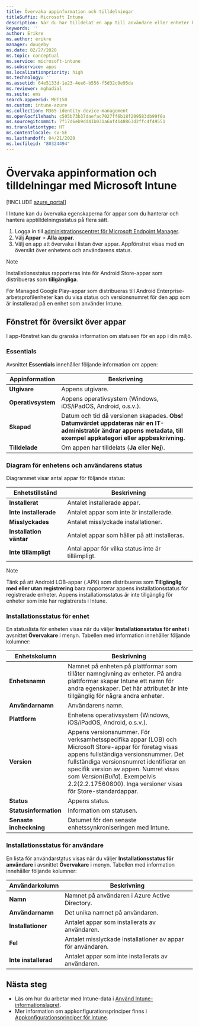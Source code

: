```yaml
---
title: Övervaka appinformation och tilldelningar
titleSuffix: Microsoft Intune
description: När du har tilldelat en app till användare eller enheter kan du använda den här informationen för att övervaka appens status.
keywords: ''
author: Erikre
ms.author: erikre
manager: dougeby
ms.date: 02/27/2020
ms.topic: conceptual
ms.service: microsoft-intune
ms.subservice: apps
ms.localizationpriority: high
ms.technology: ''
ms.assetid: 64e5133d-1e23-4ee6-b556-f5d32c0e95da
ms.reviewer: mghadial
ms.suite: ems
search.appverid: MET150
ms.custom: intune-azure
ms.collection: M365-identity-device-management
ms.openlocfilehash: c505b73b37daefac7027ff6b18f209583db99f0a
ms.sourcegitcommit: 7f17d6eb9dd41b031a6af4148863d2ffc4f49551
ms.translationtype: HT
ms.contentlocale: sv-SE
ms.lasthandoff: 04/21/2020
ms.locfileid: "80324494"
---
```

# <a name="monitor-app-information-and-assignments-with-microsoft-intune"></a>Övervaka appinformation och tilldelningar med Microsoft Intune

[!INCLUDE [azure_portal](../includes/azure_portal.md)]

I Intune kan du övervaka egenskaperna för appar som du hanterar och hantera apptilldelningsstatus på flera sätt.

1. Logga in till [administrationscentret för Microsoft Endpoint Manager](https://go.microsoft.com/fwlink/?linkid=2109431).
2. Välj **Appar** > **Alla appar**.
3. Välj en app att övervaka i listan över appar. Appfönstret visas med en översikt över enhetens och användarens status.

> [!NOTE]
> Installationsstatus rapporteras inte för Android Store-appar som distribueras som **tillgängliga**.
>
> För Managed Google Play-appar som distribueras till Android Enterprise-arbetsprofilenheter kan du visa status och versionsnumret för den app som är installerad på en enhet som använder Intune. 

## <a name="app-overview-pane"></a>Fönstret för översikt över appar

I app-fönstret kan du granska information om statusen för en app i din miljö.

### <a name="essentials"></a>Essentials
Avsnittet **Essentials** innehåller följande information om appen:

 | **Appinformation**            | **Beskrivning**                                                      |
|------------------------|------------------------------------------------------------------|
| **Utgivare**          | Appens utgivare.                                            |
| **Operativsystem**   | Appens operativsystem (Windows, iOS/iPadOS, Android, o.s.v.). |
| **Skapad**             | Datum och tid då versionen skapades. <b>**Obs**! Datumvärdet uppdateras när en IT-administratör ändrar appens metadata, till exempel appkategori eller appbeskrivning.                        |
| **Tilldelade**           | Om appen har tilldelats (**Ja** eller **Nej**).                  |

### <a name="device-and-user-status-graphs"></a>Diagram för enhetens och användarens status
Diagrammet visar antal appar för följande status:

| **Enhetstillstånd**       | **Beskrivning**                                       |
|-----------------------|-------------------------------------------------------|
| **Installerat**         | Antalet installerade appar.                         |
| **Inte installerade**     | Antalet appar som inte är installerade.                     |
| **Misslyckades**            | Antalet misslyckade installationer.                   |
| **Installation väntar**   | Antalet appar som håller på att installeras. |
| **Inte tillämpligt**           | Antal appar för vilka status inte är tillämpligt.            |

> [!NOTE]
> Tänk på att Android LOB-appar (.APK) som distribueras som **Tillgänglig med eller utan registrering** bara rapporterar appens installationsstatus för registrerade enheter. Appens installationsstatus är inte tillgänglig för enheter som inte har registrerats i Intune.

### <a name="device-install-status"></a>Installationsstatus för enhet

En statuslista för enheten visas när du väljer **Installationsstatus för enhet** i avsnittet **Övervakare** i menyn. Tabellen med information innehåller följande kolumner:

| **Enhetskolumn**      | **Beskrivning**                                                                                                                                                                                                                                            |
|----------------------|------------------------------------------------------------------------------------------------------------------------------------------------------------------------------------------------------------------------------------------------------------|
| **Enhetsnamn**      | Namnet på enheten på plattformar som tillåter namngivning av enheter. På andra plattformar skapar Intune ett namn för andra egenskaper. Det här attributet är inte tillgänglig för några andra enheter.                                                                       |
| **Användarnamn**        | Användarens namn.                                                                                                                                                                                                                                      |
| **Plattform**         | Enhetens operativsystem (Windows, iOS/iPadOS, Android, o.s.v.).                                                                                                                                                                                           |
| **Version**          | Appens versionsnummer. För verksamhetsspecifika appar (LOB) och Microsoft Store-appar för företag visas appens fullständiga versionsnummer. Det fullständiga versionsnumret identifierar en specifik version av appen. Numret visas som _Version_(_Build_). Exempelvis 2.2(2.2.17560800). Inga versioner visas för Store-standardappar. |
| **Status**           | Appens status.                                                                                                                                                                                                                                     |
| **Statusinformation**   | Information om statusen.                                                                                                                                                                                                                                     |
| **Senaste incheckning**    | Datumet för den senaste enhetssynkroniseringen med Intune.                                                                                                                                                                                                                  |


### <a name="user-install-status"></a>Installationsstatus för användare

En lista för användarstatus visas när du väljer **Installationsstatus för användare** i avsnittet **Övervakare** i menyn. Tabellen med information innehåller följande kolumner:

| **Användarkolumn**     | **Beskrivning**                           |
|---------------------|-------------------------------------------|
| **Namn**            | Namnet på användaren i Azure Active Directory.         |
| **Användarnamn**       | Det unika namnet på användaren.              |
| **Installationer**   | Antalet appar som installerats av användaren. |
| **Fel**        | Antalet misslyckade installationer av appar för användaren.     |
| **Inte installerad**   | Antalet appar som inte installerats av användaren. |


## <a name="next-steps"></a>Nästa steg

- Läs om hur du arbetar med Intune-data i [Använd Intune-informationslagret](../developer/reports-nav-create-intune-reports.md).
- Mer information om appkonfigurationsprinciper finns i [Appkonfigurationsprinciper för Intune](app-configuration-policies-overview.md).
